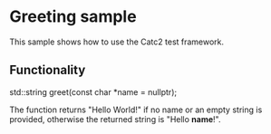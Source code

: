 # Greeting sample

This sample shows how to use the Catc2 test framework.

## Functionality

std::string greet(const char *name = nullptr);

The function returns "Hello World!" if no name or an empty string is provided, otherwise the returned string is "Hello __name__!".
